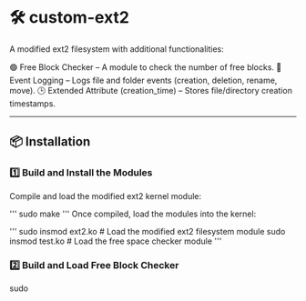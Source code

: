 # 🛠 custom-ext2

A modified ext2 filesystem with additional functionalities:

  🟢 Free Block Checker – A module to check the number of free blocks.
  📜 Event Logging – Logs file and folder events (creation, deletion, rename, move).
  🕒 Extended Attribute (creation_time) – Stores file/directory creation timestamps.

---

## 📦 Installation  

### 1️⃣ Build and Install the Modules  
Compile and load the modified ext2 kernel module:  

'''
sudo make
'''
Once compiled, load the modules into the kernel:

'''
sudo insmod ext2.ko      # Load the modified ext2 filesystem module
sudo insmod test.ko      # Load the free space checker module
'''
### 2️⃣ Build and Load Free Block Checker

sudo 
